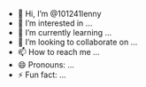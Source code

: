 - 👋 Hi, I’m @101241lenny
- 👀 I’m interested in ...
- 🌱 I’m currently learning ...
- 💞️ I’m looking to collaborate on ...
- 📫 How to reach me ...
- 😄 Pronouns: ...
- ⚡ Fun fact: ...

<!---
101241lenny/101241lenny is a ✨ special ✨ repository because its `README.md` (this file) appears on your GitHub profile.
You can click the Preview link to take a look at your changes.
--->
